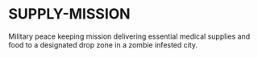 # SUPPLY-MISSION
Military peace keeping mission delivering essential medical supplies and food to a designated drop zone in a zombie infested city.

